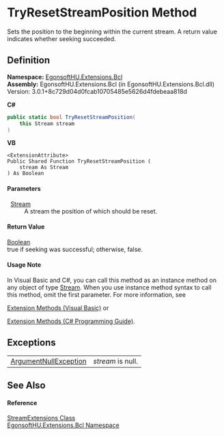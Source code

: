 # TryResetStreamPosition Method


Sets the position to the beginning within the current stream. A return value indicates whether seeking succeeded.



## Definition
**Namespace:** <a href="N_EgonsoftHU_Extensions_Bcl.md">EgonsoftHU.Extensions.Bcl</a>  
**Assembly:** EgonsoftHU.Extensions.Bcl (in EgonsoftHU.Extensions.Bcl.dll) Version: 3.0.1+8c729d04d0fcab10705485e5626d4fdebeaa818d

**C#**
``` C#
public static bool TryResetStreamPosition(
	this Stream stream
)
```
**VB**
``` VB
<ExtensionAttribute>
Public Shared Function TryResetStreamPosition ( 
	stream As Stream
) As Boolean
```



#### Parameters
<dl><dt>  <a href="https://learn.microsoft.com/dotnet/api/system.io.stream" target="_blank" rel="noopener noreferrer">Stream</a></dt><dd>A stream the position of which should be reset.</dd></dl>

#### Return Value
<a href="https://learn.microsoft.com/dotnet/api/system.boolean" target="_blank" rel="noopener noreferrer">Boolean</a>  
true if seeking was successful; otherwise, false.

#### Usage Note
In Visual Basic and C#, you can call this method as an instance method on any object of type <a href="https://learn.microsoft.com/dotnet/api/system.io.stream" target="_blank" rel="noopener noreferrer">Stream</a>. When you use instance method syntax to call this method, omit the first parameter. For more information, see <a href="https://docs.microsoft.com/dotnet/visual-basic/programming-guide/language-features/procedures/extension-methods" target="_blank" rel="noopener noreferrer">

Extension Methods (Visual Basic)</a> or <a href="https://docs.microsoft.com/dotnet/csharp/programming-guide/classes-and-structs/extension-methods" target="_blank" rel="noopener noreferrer">

Extension Methods (C# Programming Guide)</a>.

## Exceptions
<table>
<tr>
<td><a href="https://learn.microsoft.com/dotnet/api/system.argumentnullexception" target="_blank" rel="noopener noreferrer">ArgumentNullException</a></td>
<td><em>stream</em> is null.</td></tr>
</table>

## See Also


#### Reference
<a href="T_EgonsoftHU_Extensions_Bcl_StreamExtensions.md">StreamExtensions Class</a>  
<a href="N_EgonsoftHU_Extensions_Bcl.md">EgonsoftHU.Extensions.Bcl Namespace</a>  
